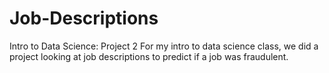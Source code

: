 # Job-Descriptions
Intro to Data Science: Project 2
For my intro to data science class, we did a project looking at job descriptions to predict if a job was fraudulent.
